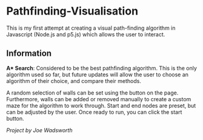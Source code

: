 # Pathfinding-Visualisation
This is my first attempt at creating a visual path-finding algorithm in Javascript (Node.js and p5.js) which allows the user to interact.

## Information
__A* Search__: Considered to be the best pathfinding algorithm. This is the only algorithm used so far, but future updates will allow the user to choose an algorithm of their choice, and compare their methods.

A random selection of walls can be set using the button on the page. Furthermore, walls can be added or removed manually to create a custom maze for the algorithm to work through. Start and end nodes are preset, but can be adjusted by the user. Once ready to run, you can click the start button.

*Project by Joe Wadsworth*
